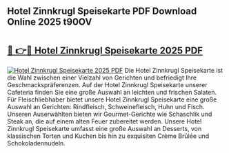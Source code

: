 ## Hotel Zinnkrugl Speisekarte PDF Download Online 2025 t90OV

# <h2><a href="http://gc9n3sn.nevu.top/?p=Hotel+Zinnkrugl+Speisekarte">🔗 👉🔴 Hotel Zinnkrugl Speisekarte 2025 PDF</a></h2>

[![Hotel Zinnkrugl Speisekarte 2025 PDF](https://i.imgur.com/dBaPXMq.png)](http://gc9n3sn.nevu.top/?p=Hotel+Zinnkrugl+Speisekarte)
Die Hotel Zinnkrugl Speisekarte ist die Wahl zwischen einer Vielzahl von Gerichten und befriedigt Ihre Geschmackspräferenzen. Auf der Hotel Zinnkrugl Speisekarte unserer Cafeteria finden Sie eine große Auswahl an leichten und frischen Salaten. Für Fleischliebhaber bietet unsere Hotel Zinnkrugl Speisekarte eine große Auswahl an Gerichten: Rindfleisch, Schweinefleisch, Huhn und Fisch. Unseren Auserwählten bieten wir Gourmet-Gerichte wie Schaschlik und Steak an, die auf einem alten Feuer zubereitet werden. Unsere Hotel Zinnkrugl Speisekarte umfasst eine große Auswahl an Desserts, von klassischen Torten und Kuchen bis hin zu exquisiten Crème Brûlée und Schokoladennudeln.

